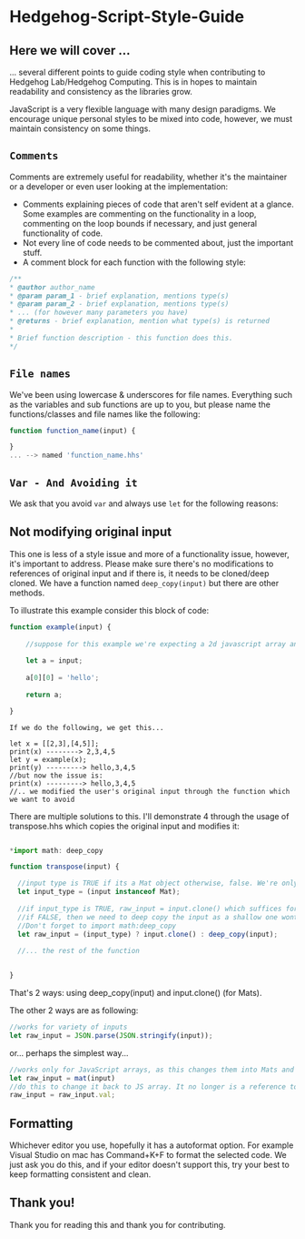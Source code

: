 # Hedgehog-Script-Style-Guide


## Here we will cover ... 
... several different points to guide coding style when contributing to Hedgehog Lab/Hedgehog Computing. This is in hopes to maintain readability and consistency as the libraries grow. 

JavaScript is a very flexible language with many design paradigms. We encourage unique personal styles to be mixed into code, however, we must maintain consistency on some things.

## `Comments`

Comments are extremely useful for readability, whether it's the maintainer or a developer or even user looking at the implementation:
<ul>
  <li>Comments explaining pieces of code that aren't self evident at a glance. Some examples are commenting on the functionality in a loop, commenting on the loop bounds if necessary, and just general functionality of code.</li>
  <li> Not every line of code needs to be commented about, just the important stuff. </li>
  <li> A comment block for each function with the following style: </li>  
</ul>

```js
/**
* @author author_name
* @param param_1 - brief explanation, mentions type(s)
* @param param_2 - brief explanation, mentions type(s)
* ... (for however many parameters you have)
* @returns - brief explanation, mention what type(s) is returned
*
* Brief function description - this function does this.
*/
```

## `File names`

We've been using lowercase & underscores for file names. Everything such as the variables and sub functions are up to you, but please name the functions/classes and file names like the following:
```js
function function_name(input) {

}
... --> named 'function_name.hhs'
```

## `Var - And Avoiding it `

We ask that you avoid `var` and always use `let` for the following reasons: 


## Not modifying original input

This one is less of a style issue and more of a functionality issue, however, it's important to address. Please make sure there's no modifications to references of original input and if there is, it needs to be cloned/deep cloned. We have a function named `deep_copy(input)` but there are other methods. 

To illustrate this example consider this block of code:

```js
function example(input) {
    
    //suppose for this example we're expecting a 2d javascript array and we've checked it
    
    let a = input;
    
    a[0][0] = 'hello';
    
    return a;

}
```


```
If we do the following, we get this...

let x = [[2,3],[4,5]];
print(x) --------> 2,3,4,5
let y = example(x);
print(y) ---------> hello,3,4,5
//but now the issue is:
print(x) ---------> hello,3,4,5
//.. we modified the user's original input through the function which we want to avoid
```
There are multiple solutions to this. I'll demonstrate 4 through the usage of transpose.hhs which copies the original input and modifies it:

```js

*import math: deep_copy

function transpose(input) {

  //input type is TRUE if its a Mat object otherwise, false. We're only accepting JS arrays and Mat objects.
  let input_type = (input instanceof Mat);
  
  //if input_type is TRUE, raw_input = input.clone() which suffices for Mats, as there is a built in function in the base code for cloning Mats
  //if FALSE, then we need to deep copy the input as a shallow one wont suffice and is only a reference. One can use deep_copy() for that. 
  //Don't forget to import math:deep_copy
  let raw_input = (input_type) ? input.clone() : deep_copy(input);
  
  //... the rest of the function


}
```

That's 2 ways: using deep_copy(input) and input.clone() (for Mats). 

The other 2 ways are as following:

```js
//works for variety of inputs
let raw_input = JSON.parse(JSON.stringify(input));
```

or... perhaps the simplest way...

```js
//works only for JavaScript arrays, as this changes them into Mats and then changes them back so we can modify them with JS functions
let raw_input = mat(input)
//do this to change it back to JS array. It no longer is a reference to input. 
raw_input = raw_input.val;
```

## Formatting

Whichever editor you use, hopefully it has a autoformat option. For example Visual Studio on mac has Command+K+F to format the selected code. We just ask you do this, and if your editor doesn't support this, try your best to keep formatting consistent and clean.



## Thank you!

Thank you for reading this and thank you for contributing.

